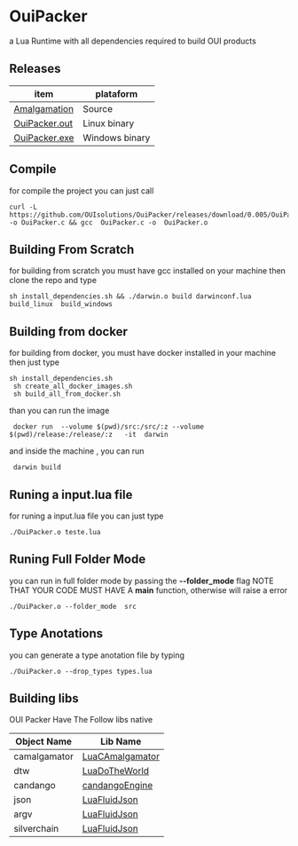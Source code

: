 # OuiPacker
a Lua Runtime with all dependencies required to build OUI products

## Releases
| item          | plataform |
|-------        |-----------|
| [Amalgamation](https://github.com/OUIsolutions/OuiPacker/releases/download/0.005/OuiPacker.c)| Source  |
| [OuiPacker.out](https://github.com/OUIsolutions/OuiPacker/releases/download/0.005/OuiPacker.out)|Linux binary|
| [OuiPacker.exe](https://github.com/OUIsolutions/OuiPacker/releases/download/0.005/OuiPacker.exe)|Windows binary |



## Compile
for compile the project you can just call
```shell
curl -L https://github.com/OUIsolutions/OuiPacker/releases/download/0.005/OuiPacker.c -o OuiPacker.c && gcc  OuiPacker.c -o  OuiPacker.o
```
## Building From Scratch
for building from scratch you must have gcc installed on your machine
then clone the repo and type
```
sh install_dependencies.sh && ./darwin.o build darwinconf.lua build_linux  build_windows
```
## Building from docker
for building from docker, you must have docker installed in your machine
then  just type
```
sh install_dependencies.sh
 sh create_all_docker_images.sh
 sh build_all_from_docker.sh
```
than you can run the image
```shell
 docker run  --volume $(pwd)/src:/src/:z --volume $(pwd)/release:/release/:z   -it  darwin

 ```
and inside the machine , you can run
```shell
 darwin build
```

## Runing a input.lua file
for runing a input.lua file you can just type
```shell
./OuiPacker.o teste.lua
```

## Runing Full Folder Mode
you can run in full folder mode by passing the **--folder_mode** flag
NOTE THAT YOUR CODE MUST HAVE A **main** function, otherwise will raise
a error
```shell
./OuiPacker.o --folder_mode  src
```
## Type Anotations
you can generate a type anotation file by typing
```shell
./OuiPacker.o --drop_types types.lua
```

## Building libs
OUI Packer Have The Follow libs native

|  Object Name  | Lib Name |
|--------------|---------|
|camalgamator | [LuaCAmalgamator](https://github.com/OUIsolutions/LuaCAmalgamator) |
|dtw| [LuaDoTheWorld](https://github.com/OUIsolutions/LuaDoTheWorld)|
|candango|[candangoEngine](https://github.com/SamuelHenriqueDeMoraisVitrio/candangoEngine) |
|json|[LuaFluidJson](https://github.com/OUIsolutions/LuaFluidJson) |
|argv|[LuaFluidJson](https://github.com/OUIsolutions/LuaArgv) |
|silverchain|[LuaFluidJson](https://github.com/OUIsolutions/LuaSilverChain) |

